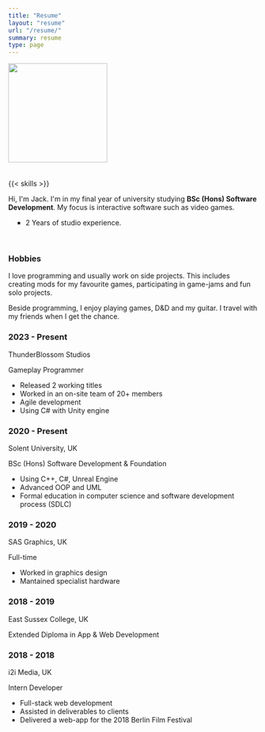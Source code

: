 ```yaml
---
title: "Resume"
layout: "resume"
url: "/resume/"
summary: resume
type: page
---
```


<div class="resume-item">
<img src="/profile.webp" style="width:200px;height:200px; margin-bottom: 20px;">

{{< skills >}}

<p>Hi, I'm Jack. I'm in my final year of university studying <b>BSc (Hons) Software Development</b>. My focus is interactive software such as video games.</p>
<ul style="padding-left: 35px; list-style: square;">
    <li>2 Years of studio experience.</li>
</ul>

<br>
<p>
<h3>Hobbies</h3>

I love programming and usually work on side projects. This includes creating mods for my favourite games, participating in game-jams and fun solo projects.

Beside programming, I enjoy playing games, D&D and my guitar. I travel with my friends when I get the chance.</p>
</div>

<div class="resume-item">
    <div class="timeline">
        <div class="entry-timeline">
            <div class="title">
                <h3>2023 - Present</h3>
                <p>ThunderBlossom Studios</p>
            </div>
            <div class="body">
                <p>Gameplay Programmer
                </p>
                <ul>
                    <li>Released 2 working titles</li>
                    <li>Worked in an on-site team of 20+ members</li>
                    <li>Agile development</li>
                    <li>Using C# with Unity engine</li>
                </ul>
            </div>
        </div>
        <div class="entry-timeline">
            <div class="title">
                <h3>2020 - Present</h3>
                <p>Solent University, UK</p>
            </div>
            <div class="body">
                <p><i class="fa fa-graduation-cap"></i> BSc (Hons) Software Development & Foundation
                </p>
                <ul>
                    <li>Using C++, C#, Unreal Engine</li>
                    <li>Advanced OOP and UML</li>
                    <li>Formal education in computer science and software development process (SDLC)</li>
                </ul>
            </div>
            <div class="entry-timeline">
                <div class="title">
                    <h3>2019 - 2020</h3>
                    <p>SAS Graphics, UK</p>
                </div>
                <div class="body">
                    <p>Full-time
                    </p>
                    <ul>
                        <li>Worked in graphics design</li>
                        <li>Mantained specialist hardware</li>
                    </ul>
                </div>
            </div>
            <div class="entry-timeline">
                <div class="title">
                    <h3>2018 - 2019</h3>
                    <p>East Sussex College, UK</p>
                </div>
                <div class="body">
                    <p><i class="fa fa-graduation-cap"></i> Extended Diploma in App & Web Development
                    </p>
                </div>
            </div>
            <div class="entry-timeline">
                <div class="title">
                    <h3>2018 - 2018</h3>
                    <p>i2i Media, UK</p>
                </div>
                <div class="body">
                    <p>Intern Developer
                    </p>
                    <ul>
                        <li>Full-stack web development</li>
                        <li>Assisted in deliverables to clients</li>
                        <li>Delivered a web-app for the 2018 Berlin Film Festival</li>
                    </ul>
                </div>
            </div>
        </div>
    </div>

